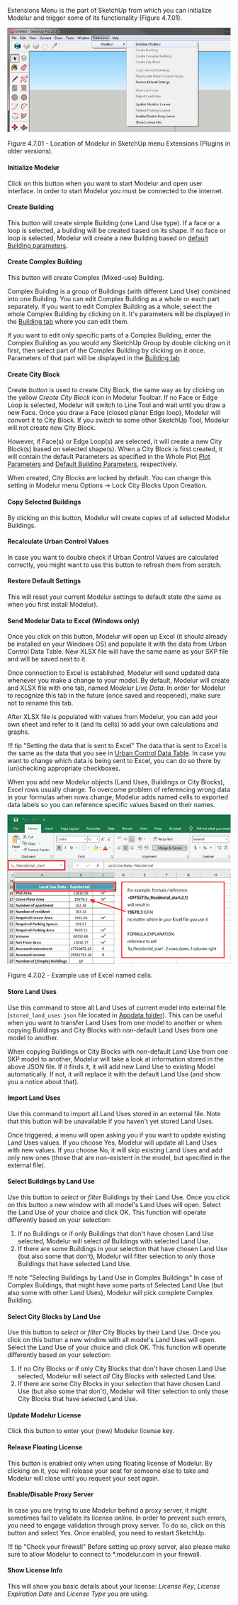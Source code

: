 Extensions Menu is the part of SketchUp from which you can initialize Modelur and trigger some of its functionality (Figure 4.7.01).

![Modelur_menu entry](../img/modelur_plugins_menu.png)

<figcaption>Figure 4.7.01 - Location of Modelur in SketchUp menu Extensions (Plugins in older versions).</figcaption>

#### Initialize Modelur ####
Click on this button when you want to start Modelur and open user interface. In order to start Modelur you must be connected to the internet.

#### Create Building ####
This button will create simple Building (one Land Use type). If a face or a loop is selected, a building will be created based on its shape. If no face or loop is selected, Modelur will create a new Building based on [default Building parameters](whole_plot#default-building-parameters).

#### Create Complex Building ####
This button will create Complex (Mixed-use) Building.

Complex Building is a group of Buildings (with different Land Use) combined into one Building. You can edit Complex Building as a whole or each part separately. If you want to edit Complex Building as a whole, select the whole Complex Building by clicking on it. It's parameters will be displayed in the [Building tab](building) where you can edit them.

If you want to edit only specific parts of a Complex Building, enter the Complex Building as you would any SketchUp Group by double clicking on it first, then select part of the Complex Building by clicking on it once. Parameters of that part will be displayed in the [Building tab](building) 

#### Create City Block ####

Create _button_ is used to create City Block, the same way as by clicking on the yellow _Create City Block_ icon in Modelur Toolbar. If no Face or Edge Loop is selected, Modelur will switch to Line Tool and wait until you draw a new Face. Once you draw a Face (closed planar Edge loop), Modelur will convert it to City Block. If you switch to some other SketchUp Tool, Modelur will not create new City Block.

However, if Face(s) or Edge Loop(s) are selected, it will create a new City Block(s) based on selected shape(s). When a City Block is first created, it will contain the default Parameters as specified in the Whole Plot [Plot Parameters](whole_plot/#plot-parameters) and [Default Building Parameters](whole_plot/#default-building-parameters), respectively.

When created, City Blocks are locked by default. You can change this setting in Modelur menu Options → Lock City Blocks Upon Creation.

#### Copy Selected Buildings ####

By clicking on this button, Modelur will create copies of all selected Modelur Buildings.

#### Recalculate Urban Control Values ####

In case you want to double check if Urban Control Values are calculated correctly, you might want to use this button to refresh them from scratch.

#### Restore Default Settings ####

This will reset your current Modelur settings to default state (the same as when you first install Modelur).

#### Send Modelur Data to Excel (Windows only) ####

Once you click on this button, Modelur will open up Excel (it should already be
installed on your Windows OS) and populate it with the data from Urban Control
Data Table. New XLSX file will have the same name as your SKP file and will be
saved next to it.

Once connection to Excel is established, Modelur will send updated data whenever
you make a change to your model. By default, Modelur will create and XLSX file
with one tab, named _Modelur Live Data_. In order for Modelur to recognize this
tab in the future (once saved and reopened), make sure not to rename this tab.

After XLSX file is populated with values from Modelur, you can add your own sheet
and refer to it (and its cells) to add your own calculations and graphs.

!!! tip "Setting the data that is sent to Excel"
The data that is sent to Excel is the same as the data that you see in [Urban
Control Data Table](menu/#tools). In case you want to change which data is being
sent to Excel, you can do so there by (un)checking appropriate checkboxes.

When you add new Modelur objects (Land Uses, Buildings or City Blocks), Excel rows usually
change. To overcome problem of referencing wrong data in your formulas when rows change,
Modelur adds named cells to exported data labels so you can reference specific values based
on their names.

![Modelur_menu entry](../img/excel_named_cells.png)

<figcaption>Figure 4.7.02 - Example use of Excel named cells.</figcaption>

#### Store Land Uses ####

Use this command to store all Land Uses of current model into external file (`stored_land_uses.json` file located in [Appdata folder](/getting-started/#modelur-location)). This can be useful when you want to transfer Land Uses from one model to another or when copying Buildings and City Blocks with non-default Land Uses from one model to another.

When copying Buildings or City Blocks with non-default Land Use from one SKP model to another, Modelur will take a look at information stored in the above JSON file. If it finds it, it will add new Land Use to existing Model automatically. If not, it will replace it with the default Land Use (and show you a notice about that).  

#### Import Land Uses ####

Use this command to import all Land Uses stored in an external file. Note that this button will be unavailable if you haven't yet stored Land Uses.

Once triggered, a menu will open asking you if you want to update existing Land Uses values. If you choose Yes, Modelur will update all Land Uses with new values. If you choose No, it will skip existing Land Uses and add only new ones (those that are non-existent in the model, but specified in the external file).

#### Select Buildings by Land Use ####

Use this button to _select_ or _filter_ Buildings by their Land Use. Once you click on this button a new window with all model's Land Uses will open. Select the Land Use of your choice and click OK. This function will operate differently based on your selection:

1. If no Buildings or if only Buildings that don't have chosen Land Use selected, Modelur will select _all_ Buildings with selected Land Use.
1. If there are some Buildings in your selection that have chosen Land Use (but also some that don't), Modelur will filter selection to only those Buildings  that have selected Land Use.

!!! note "Selecting Buildings by Land Use in Complex Buildings"
    In case of Complex Buildings, that might have some parts of Selected Land Use (but also some with other Land Uses), Modelur will pick complete Complex Building.
    
#### Select City Blocks by Land Use ####

Use this button to _select_ or _filter_ City Blocks by their Land Use. Once you click on this button a new window with all model's Land Uses will open. Select the Land Use of your choice and click OK. This function will operate differently based on your selection:

1. If no City Blocks or if only City Blocks that don't have chosen Land Use selected, Modelur will select _all_ City Blocks with selected Land Use.
1. If there are some City Blocks in your selection that have chosen Land Use (but also some that don't), Modelur will filter selection to only those City Blocks that have selected Land Use.

#### Update Modelur License ####

Click this button to enter your (new) Modelur license key.

#### Release Floating License ####

This button is enabled only when using floating license of Modelur. By clicking on it, you will release your seat for someone else to take and Modelur will close until you request your seat again.

#### Enable/Disable Proxy Server ####

In case you are trying to use Modelur behind a proxy server, it might sometimes fail to validate its license online. In order to prevent such errors, you need to engage validation through proxy server. To do so, click on this button and select Yes. Once enabled, you need to restart SketchUp.

!!! tip "Check your firewall"
    Before setting up proxy server, also please make sure to allow Modelur to connect to *.modelur.com in your firewall.
    
#### Show License Info ####

This will show you basic details about your license: _License Key_, _License Expiration Date_ and _License Type_ you are using.
